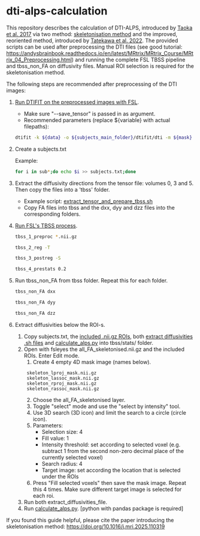 # dti-alps-calculation
This repository describes the calculation of DTI-ALPS, introduced by [Taoka et al. 2017](https://doi.org/10.1007/s11604-017-0617-z) via two method: [skeletonisation method](https://doi.org/10.1016/j.mri.2025.110319) and the improved, reoriented method, introduced by [Tatekawa et al. 2022](https://link.springer.com/article/10.1007/s11604-022-01370-2).
The provided scripts can be used after preprocessing the DTI files (see good tutorial: https://andysbrainbook.readthedocs.io/en/latest/MRtrix/MRtrix_Course/MRtrix_04_Preprocessing.html) and running the complete FSL TBSS pipeline and tbss_non_FA on diffusivity files. Manual ROI selection is required for the skeletonisation method.

The following steps are recommended after preprocessing of the DTI images:

1. [Run DTIFIT on the preprocessed images with FSL](https://fsl.fmrib.ox.ac.uk/fsl/docs/#/diffusion/dtifit).
    * Make sure "--save_tensor" is passed in as argument.
    * Recommended parameters (replace ${variable} with actual filepaths):
    ```bash
    dtifit -k ${data} -o ${subjects_main_folder}/dtifit/dti -m ${mask} -r ${bvec} -b ${bval} --save_tensor
    ```
2. Create a subjects.txt

   Example:
   ```bash
   for i in sub*;do echo $i >> subjects.txt;done
   ```
4. Extract the diffusivity directions from the tensor file: volumes 0, 3 and 5. Then copy the files into a 'tbss' folder.
   * Example script: [extract_tensor_and_prepare_tbss.sh](extract_tensor_and_prepare_tbss.sh)
   * Copy FA files into tbss and the dxx, dyy and dzz files into the corresponding folders.
5. [Run FSL's TBSS process](https://fsl.fmrib.ox.ac.uk/fsl/docs/#/diffusion/tbss).
    ```bash
    tbss_1_preproc *.nii.gz
    ```
    ```bash
    tbss_2_reg -T
    ```
    ```bash
    tbss_3_postreg -S
    ```
    ```bash
    tbss_4_prestats 0.2
    ```
6. Run tbss_non_FA from tbss folder. Repeat this for each folder.
   ```bash
   tbss_non_FA dxx
   ```
   ```bash
   tbss_non_FA dyy
   ```
   ```bash
   tbss_non_FA dzz
    ```
7. Extract diffusivities below the ROI-s.
    1. Copy subjects.txt, the [included .nii.gz ROIs](tbss/stats/), both [extract diffusivities .sh files](tbss/stats/) and [calculate_alps.py](tbss/stats/) into tbss/stats/ folder.
    2. Open with fsleyes the all_FA_skeletonised.nii.gz and the included ROIs. Enter Edit mode.
          1. Create 4 empty 4D mask image (names below).
          ```
           skeleton_lproj_mask.nii.gz
           skeleton_lassoc_mask.nii.gz
           skeleton_rproj_mask.nii.gz
           skeleton_rassoc_mask.nii.gz
          ```
          2. Choose the all_FA_skeletonised layer.
          3. Toggle "select" mode and use the "select by intensity" tool.
          4. Use 3D search (3D icon) and limit the search to a circle (circle icon).
          5. Parameters:
              * Selection size: 4
              * Fill value: 1
              * Intensity threshold: set according to selected voxel (e.g. subtract 1 from the second non-zero decimal place of the currently selected voxel)
              * Search radius: 4
              * Target image: set according the location that is selected under the ROIs
          7. Press "Fill selected voxels" then save the mask image. Repeat this 4 times. Make sure different target image is selected for each roi.
    4. Run both extract_diffusivities_file.
    5. Run [calculate_alps.py](tbss/stats/calculate_alps.py). [python with pandas package is required]


If you found this guide helpful, please cite the paper introducing the skeletonisation method: https://doi.org/10.1016/j.mri.2025.110319
